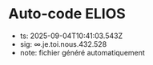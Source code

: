 # Auto-code ELIOS
- ts: 2025-09-04T10:41:03.543Z
- sig: ∞.je.toi.nous.432.528
- note: fichier généré automatiquement